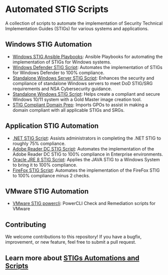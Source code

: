 # Automated STIG Scripts

A collection of scripts to automate the implementation of Security Technical Implementation Guides (STIGs) for various systems and applications.

## Windows STIG Automation

- [Windows STIG Ansible Playbooks](https://github.com/simeononsecurity/Windows_STIG_Ansible): Ansible Playbooks for automating the implementation of STIGs for Windows systems.
- [Windows Defender STIG Script](https://github.com/simeononsecurity/Windows-Defender-STIG-Script): Automates the implementation of STIGs for Windows Defender to 100% compliance.
- [Standalone Windows Server STIG Script](https://github.com/simeononsecurity/Standalone-Windows-Server-STIG-Script): Enhances the security and compliance of standalone Windows servers to meet DoD STIG/SRG requirements and NSA Cybersecurity guidance.
- [Standalone Windows STIG Script](https://github.com/simeononsecurity/Standalone-Windows-STIG-Script): Helps create a compliant and secure Windows 10/11 system with a Gold Master image creation tool.
- [STIG Compliant Domain Prep](https://github.com/simeononsecurity/STIG-Compliant-Domain-Prep): Imports GPOs to assist in making a domain compliant with all applicable STIGs and SRGs.

## Application STIG Automation

- [.NET STIG Script](https://github.com/simeononsecurity/.NET-STIG-Script): Assists administrators in completing the .NET STIG to roughly 75% compliance.
- [Adobe Reader DC STIG Script](https://github.com/simeononsecurity/Adobe-Reader-DC-STIG-Script): Automates the implementation of the Adobe Reader DC STIG to 100% compliance in Enterprise environments.
- [Oracle JRE 8 STIG Script](https://github.com/simeononsecurity/Oracle-JRE-8-STIG-Script): Applies the JAVA STIG to a Windows System to bring it to 100% compliance.
- [FireFox STIG Script](https://github.com/simeononsecurity/FireFox-STIG-Script): Automates the implementation of the FireFox STIG to 100% compliance minus 2 checks.

## VMware STIG Automation
- [VMware STIG powercli](https://github.com/rlakey/vmware-stig-powercli): PowerCLI Check and Remediation scripts for VMware

## Contributing

We welcome contributions to this repository! If you have a bugfix, improvement, or new feature, feel free to submit a pull request.


## Learn more about [STIGs Automations and Scripts](https://simeononsecurity.ch/github/awesome-stigs)
